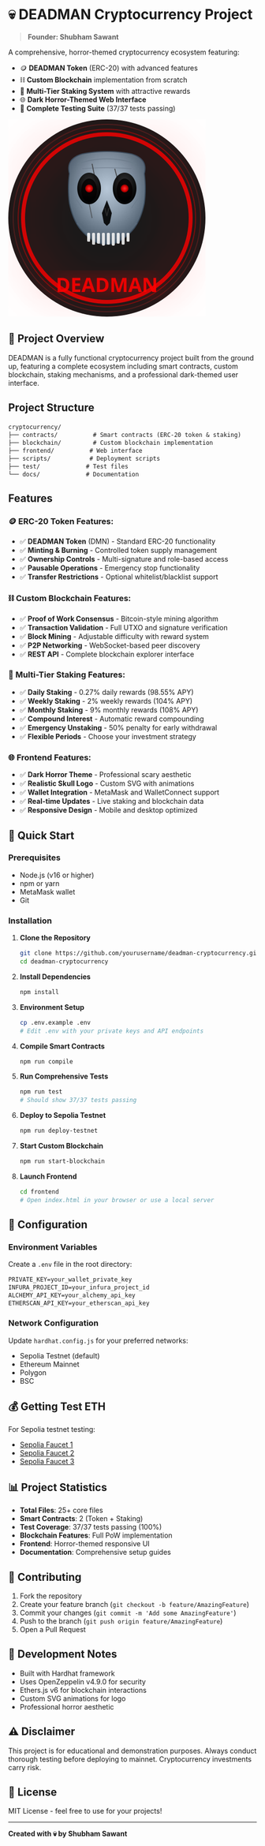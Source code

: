 # 💀 DEADMAN Cryptocurrency Project

> **Founder: Shubham Sawant**

A comprehensive, horror-themed cryptocurrency ecosystem featuring:
- 🪙 **DEADMAN Token** (ERC-20) with advanced features
- ⛓️ **Custom Blockchain** implementation from scratch
- 🏦 **Multi-Tier Staking System** with attractive rewards
- 🌐 **Dark Horror-Themed Web Interface**
- 👻 **Complete Testing Suite** (37/37 tests passing)

![DEADMAN Logo](frontend/deadman-logo.svg)

## 🎯 Project Overview

DEADMAN is a fully functional cryptocurrency project built from the ground up, featuring a complete ecosystem including smart contracts, custom blockchain, staking mechanisms, and a professional dark-themed user interface.

## Project Structure

```
cryptocurrency/
├── contracts/          # Smart contracts (ERC-20 token & staking)
├── blockchain/         # Custom blockchain implementation
├── frontend/          # Web interface
├── scripts/           # Deployment scripts
├── test/             # Test files
└── docs/             # Documentation
```

## Features

### 🪙 ERC-20 Token Features:
- ✅ **DEADMAN Token** (DMN) - Standard ERC-20 functionality
- ✅ **Minting & Burning** - Controlled token supply management
- ✅ **Ownership Controls** - Multi-signature and role-based access
- ✅ **Pausable Operations** - Emergency stop functionality
- ✅ **Transfer Restrictions** - Optional whitelist/blacklist support

### ⛓️ Custom Blockchain Features:
- ✅ **Proof of Work Consensus** - Bitcoin-style mining algorithm
- ✅ **Transaction Validation** - Full UTXO and signature verification
- ✅ **Block Mining** - Adjustable difficulty with reward system
- ✅ **P2P Networking** - WebSocket-based peer discovery
- ✅ **REST API** - Complete blockchain explorer interface

### 🏦 Multi-Tier Staking Features:
- ✅ **Daily Staking** - 0.27% daily rewards (98.55% APY)
- ✅ **Weekly Staking** - 2% weekly rewards (104% APY)
- ✅ **Monthly Staking** - 9% monthly rewards (108% APY)
- ✅ **Compound Interest** - Automatic reward compounding
- ✅ **Emergency Unstaking** - 50% penalty for early withdrawal
- ✅ **Flexible Periods** - Choose your investment strategy

### 🌐 Frontend Features:
- ✅ **Dark Horror Theme** - Professional scary aesthetic
- ✅ **Realistic Skull Logo** - Custom SVG with animations
- ✅ **Wallet Integration** - MetaMask and WalletConnect support
- ✅ **Real-time Updates** - Live staking and blockchain data
- ✅ **Responsive Design** - Mobile and desktop optimized

## 🚀 Quick Start

### Prerequisites
- Node.js (v16 or higher)
- npm or yarn
- MetaMask wallet
- Git

### Installation

1. **Clone the Repository**
   ```bash
   git clone https://github.com/yourusername/deadman-cryptocurrency.git
   cd deadman-cryptocurrency
   ```

2. **Install Dependencies**
   ```bash
   npm install
   ```

3. **Environment Setup**
   ```bash
   cp .env.example .env
   # Edit .env with your private keys and API endpoints
   ```

4. **Compile Smart Contracts**
   ```bash
   npm run compile
   ```

5. **Run Comprehensive Tests**
   ```bash
   npm run test
   # Should show 37/37 tests passing
   ```

6. **Deploy to Sepolia Testnet**
   ```bash
   npm run deploy-testnet
   ```

7. **Start Custom Blockchain**
   ```bash
   npm run start-blockchain
   ```

8. **Launch Frontend**
   ```bash
   cd frontend
   # Open index.html in your browser or use a local server
   ```

## 🔧 Configuration

### Environment Variables
Create a `.env` file in the root directory:
```env
PRIVATE_KEY=your_wallet_private_key
INFURA_PROJECT_ID=your_infura_project_id
ALCHEMY_API_KEY=your_alchemy_api_key
ETHERSCAN_API_KEY=your_etherscan_api_key
```

### Network Configuration
Update `hardhat.config.js` for your preferred networks:
- Sepolia Testnet (default)
- Ethereum Mainnet
- Polygon
- BSC

## 💰 Getting Test ETH

For Sepolia testnet testing:
- [Sepolia Faucet 1](https://sepoliafaucet.com/)
- [Sepolia Faucet 2](https://www.alchemy.com/faucets/ethereum-sepolia)
- [Sepolia Faucet 3](https://sepolia-faucet.pk910.de/)

## 📊 Project Statistics

- **Total Files**: 25+ core files
- **Smart Contracts**: 2 (Token + Staking)
- **Test Coverage**: 37/37 tests passing (100%)
- **Blockchain Features**: Full PoW implementation
- **Frontend**: Horror-themed responsive UI
- **Documentation**: Comprehensive setup guides

## 🤝 Contributing

1. Fork the repository
2. Create your feature branch (`git checkout -b feature/AmazingFeature`)
3. Commit your changes (`git commit -m 'Add some AmazingFeature'`)
4. Push to the branch (`git push origin feature/AmazingFeature`)
5. Open a Pull Request

## 📝 Development Notes

- Built with Hardhat framework
- Uses OpenZeppelin v4.9.0 for security
- Ethers.js v6 for blockchain interactions
- Custom SVG animations for logo
- Professional horror aesthetic

## ⚠️ Disclaimer

This project is for educational and demonstration purposes. Always conduct thorough testing before deploying to mainnet. Cryptocurrency investments carry risk.

## 📄 License

MIT License - feel free to use for your projects!

---

**Created with 💀 by Shubham Sawant**